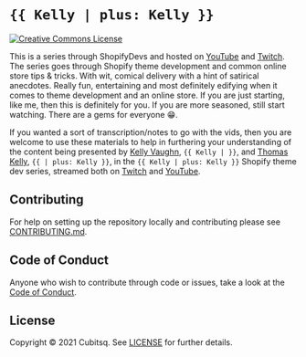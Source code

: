 # `{{ Kelly | plus: Kelly }}`

[![Creative Commons License](https://licensebuttons.net/l/by-sa/4.0/88x31.png)](https://creativecommons.org/licenses/by-sa/4.0/ "CC BY-SA 4.0")

This is a series through ShopifyDevs and hosted on [YouTube](https://www.youtube.com/channel/UCcYsEEKJtpxoO9T-keJZrEw) and [Twitch](https://www.twitch.tv/shopifydevs). The series goes through Shopify theme development and common online store tips &amp; tricks. With wit, comical delivery with a hint of satirical anecdotes. Really fun, entertaining and most definitely edifying when it comes to theme development and an online store. If you are just starting, like me, then this is definitely for you. If you are more seasoned, still start watching. There are a gems for everyone 😁.

If you wanted a sort of transcription/notes to go with the vids, then you are welcome to use these materials to help in furthering your understanding of the content being presented by [Kelly Vaughn](https://twitter.com/kvlly), `{{ Kelly | }}`, and [Thomas Kelly](https://twitter.com/thommaskelly), `{{ | plus: Kelly }}`, in the `{{ Kelly | plus: Kelly }}` Shopify theme dev series, streamed both on [Twitch](https://www.twitch.tv/shopifydevs) and [YouTube](https://www.youtube.com/channel/UCcYsEEKJtpxoO9T-keJZrEw).

## Contributing

For help on setting up the repository locally and contributing please see [CONTRIBUTING.md](https://github.com/sidrodev/kelly-plus-kelly/blob/master/CONTRIBUTING.md).

## Code of Conduct

Anyone who wish to contribute through code or issues, take a look at the [Code of Conduct](https://github.com/sidrodev/kelly-plus-kelly/blob/master/CODE_OF_CONDUCT.md).

## License

Copyright © 2021 Cubitsq. See [LICENSE](https://github.com/sidrodev/kelly-plus-kelly/blob/master/LICENSE) for further details.
